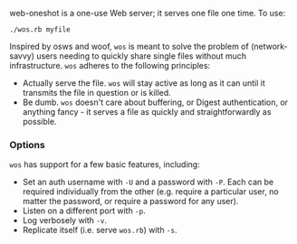 web-oneshot is a one-use Web server; it serves one file one time. To use:

`./wos.rb myfile`

Inspired by osws and woof, `wos` is meant to solve the problem of
(network-savvy) users needing to quickly share single files without
much infrastructure. `wos` adheres to the following principles:

* Actually serve the file. `wos` will stay active as long as it can
  until it transmits the file in question or is killed.
* Be dumb. `wos` doesn't care about buffering, or Digest authentication,
  or anything fancy - it serves a file as quickly and straightforwardly
  as possible.

### Options

`wos` has support for a few basic features, including:

* Set an auth username with `-U` and a password with `-P`. Each can be
  required individually from the other (e.g. require a particular user,
  no matter the password, or require a password for any user).
* Listen on a different port with `-p`.
* Log verbosely with `-v`.
* Replicate itself (i.e. serve `wos.rb`) with `-s`.
